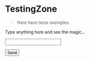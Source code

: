 <script>
function inputstart() {
  var input = document.getElementById("Douglas");
  var textopramostrar = document.getElementById("hahahaha");
  textopramostrar.innerHTML = input.value;
  console.log("cu")
}
</script>

<h1>TestingZone</h1>

> Here have tests exemples:

<p id="hahahaha">Type anything here and see the magic...<p>

<input id="Douglas">

<button onclick="inputstart()">Send</button>
